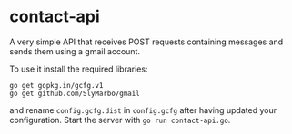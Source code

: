# contact-api

A very simple API that receives POST requests containing messages and sends them using a gmail account.

To use it install the required libraries:

```
go get gopkg.in/gcfg.v1
go get github.com/SlyMarbo/gmail
```

and rename `config.gcfg.dist` in `config.gcfg` after having updated your configuration. Start the server with `go run contact-api.go`.
